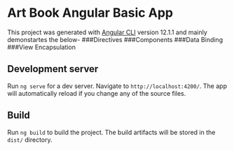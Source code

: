 # Art Book Angular Basic App

This project was generated with [Angular CLI](https://github.com/angular/angular-cli) version 12.1.1 and mainly demonstartes the below-
  ###Directives
  ###Components
  ###Data Binding
  ###View Encapsulation

## Development server

Run `ng serve` for a dev server. Navigate to `http://localhost:4200/`. The app will automatically reload if you change any of the source files.

## Build

Run `ng build` to build the project. The build artifacts will be stored in the `dist/` directory.

